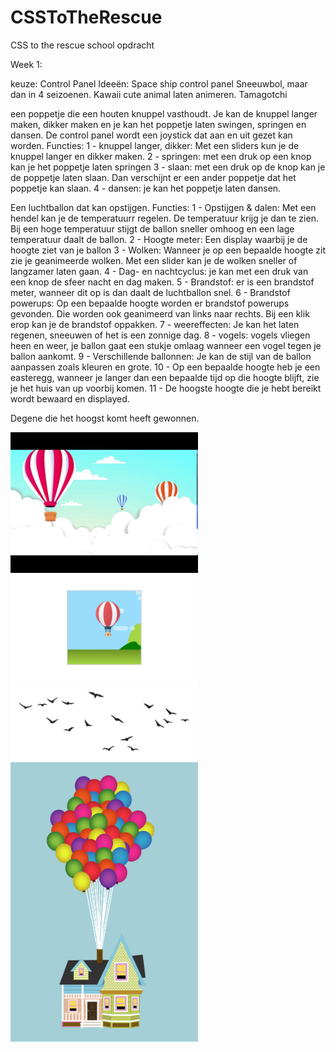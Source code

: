 # CSSToTheRescue
CSS to the rescue school opdracht

Week 1:

keuze: Control Panel 
Ideeën: 
Space ship control panel 
Sneeuwbol, maar dan in 4 seizoenen. 
Kawaii cute animal laten animeren.
Tamagotchi

een poppetje die een houten knuppel vasthoudt. Je kan de knuppel langer maken, dikker maken en je kan het poppetje laten swingen, springen en dansen.
De control panel wordt een joystick dat aan en uit gezet kan worden.
Functies: 
1 - knuppel langer, dikker: Met een sliders kun je de knuppel langer en dikker maken.
2 - springen: met een druk op een knop kan je het poppetje laten springen
3 - slaan: met een druk op de knop kan je de poppetje laten slaan. Dan verschijnt er een ander poppetje dat het poppetje kan slaan.
4 - dansen: je kan het poppetje laten dansen.

Een luchtballon dat kan opstijgen.
Functies:
1 - Opstijgen & dalen: Met een hendel kan je de temperatuurr regelen. De temperatuur krijg je dan te zien. 
Bij een hoge temperatuur stijgt de ballon sneller omhoog en een lage temperatuur daalt de ballon.
2 - Hoogte meter: Een display waarbij je de hoogte ziet van je ballon
3 - Wolken: Wanneer je op een bepaalde hoogte zit zie je geanimeerde wolken. Met een slider kan je de wolken sneller of langzamer laten gaan.
4 - Dag- en nachtcyclus: je kan met een druk van een knop de sfeer nacht en dag maken.
5 - Brandstof: er is een brandstof meter, wanneer dit op is dan daalt de luchtballon snel.
6 - Brandstof powerups: Op een bepaalde hoogte worden er brandstof powerups gevonden. Die worden ook geanimeerd van links naar rechts. Bij een klik erop kan je de brandstof oppakken.
7 - weereffecten: Je kan het laten regenen, sneeuwen of het is een zonnige dag.
8 - vogels: vogels vliegen heen en weer, je ballon gaat een stukje omlaag wanneer een vogel tegen je ballon aankomt.
9 - Verschillende ballonnen: Je kan de stijl van de ballon aanpassen zoals kleuren en grote.
10 - Op een bepaalde hoogte heb je een easteregg, wanneer je langer dan een bepaalde tijd op die hoogte blijft, zie je het huis van up voorbij komen.
11 - De hoogste hoogte die je hebt bereikt wordt bewaard en displayed.

Degene die het hoogst komt heeft gewonnen.

<img src="readmeimg/afb2.jpg" alt="ballon1" width="300">
<img src="readmeimg/YzgobOJ-800.jpg" width="300" alt="ballon2">
<img src="readmeimg/vogels.jpg" width="300" alt="vogels">
<img src="readmeimg/uphouse.jpg" width="300" alt="uphouse">


